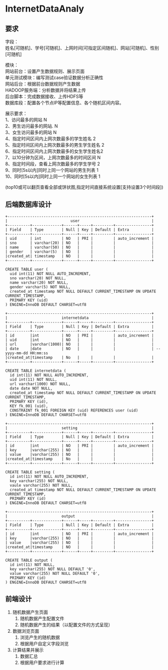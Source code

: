 # InternetDataAnaly

## 要求

字段：<br>
姓名[可随机]、学号[可随机]、上网时间[可指定区间随机]、网站[可随机]、性别[可随机]

模块：<br>
网站前台：设置产生数据规则、展示页面<br>
单元测试模块：编写测试case验证数据分析正确性<br>
网站后台：根据前台数据规则产生数据<br>
HADOOP服务端：分析数据并将结果上传<br>
后台脚本：完成数据接收、上传HDFS等<br>
数据库段：配置各个节点IP等配置信息、各个随机区间内容。

展示要求：<br>
1、访问最多的网站     N<br>
2、男生访问最多的网站. N<br>
3、女生访问最多的网站 N<br>
4、指定时间区间内上网次数最多的学生姓名 2 <br>
5、指定时间区间内上网次数最多的男生学生姓名 2<br>
6、指定时间区间内上网次数最多的女生学生姓名2<br>
7、以10分钟为区间，上网次数最多的时间区间 N<br>
8、指定时间段，查看上网次数最多的学生学号 2<br>
9、同时[5s以内]同时上同一个网站的男生列表 1<br>
10、同时[5s以内]同时上同一个网站的女生列表 1

(top10或可以翻页查看全部或饼状图,指定时间直接系统设置[支持设置3个时间段])

## 后端数据库设计

    +----------------------------------------------------------------+
    |                            user                                |
    +----------+-------------+------+-----+---------+----------------+
    | Field    | Type        | Null | Key | Default | Extra          |
    +----------+-------------+------+-----+---------+----------------+
    | uid      | int         | NO   | PRI |         | auto_increment |
    | sno      | varchar(20) | NO   |     |         |                |    
    | name     | varchar(50) | NO   |     |         |                |
    | gender   | varchar(5)  | NO   |     |         |                |
    |created_at| timestamp   | NO   |     |         |                |
    +----------+-------------+------+-----+---------+----------------+
    
    CREATE TABLE user (
      uid int(11) NOT NULL AUTO_INCREMENT,
      sno varchar(20) NOT NULL,
      name varchar(20) NOT NULL,
      gender varchar(5) NOT NULL,
      created_at timestamp NOT NULL DEFAULT CURRENT_TIMESTAMP ON UPDATE CURRENT_TIMESTAMP,
      PRIMARY KEY (uid)
    ) ENGINE=InnoDB DEFAULT CHARSET=utf8
    
    +----------------------------------------------------------------+
    |                        internetdata                            |
    +----------+-------------+------+-----+---------+----------------+
    | Field    | Type        | Null | Key | Default | Extra          |
    +----------+-------------+------+-----+---------+----------------+
    | id       |int          | NO   | PRI |         | auto_increment |
    | uid      |int          | NO   |     |         |                |
    | url      |varchar(1000)| NO   |     |         |                |    
    | date     |date         | NO   |     |         |                | -- yyyy-mm-dd HH:mm:ss
    |created_at|timestamp    | No   |     |         |                |
    +----------+-------------+------+-----+---------+----------------+
    
    CREATE TABLE internetdata (
      id int(11) NOT NULL AUTO_INCREMENT,
      uid int(11) NOT NULL,
      url varchar(1000) NOT NULL,
      date date NOT NULL,
      created_at timestamp NOT NULL DEFAULT CURRENT_TIMESTAMP ON UPDATE CURRENT_TIMESTAMP,
      PRIMARY KEY (id),
      KEY fk_001 (uid),
      CONSTRAINT fk_001 FOREIGN KEY (uid) REFERENCES user (uid)
    ) ENGINE=InnoDB DEFAULT CHARSET=utf8
    
    +----------------------------------------------------------------+
    |                        setting                                 |
    +----------+-------------+------+-----+---------+----------------+
    | Field    | Type        | Null | Key | Default | Extra          |
    +----------+-------------+------+-----+---------+----------------+
    | id       |int          | NO   | PRI |         | auto_increment |
    | key      |varchar(255) | NO   |     |         |                |
    | value    |varchar(255) | NO   |     |         |                |
    |created_at|timestamp    | No   |     |         |                |
    +----------+-------------+------+-----+---------+----------------+
    
    CREATE TABLE setting (
      id int(11) NOT NULL AUTO_INCREMENT,
      key varchar(255) NOT NULL,
      vaule varchar(255) NOT NULL,
      created_at timestamp NOT NULL DEFAULT CURRENT_TIMESTAMP ON UPDATE CURRENT_TIMESTAMP,
      PRIMARY KEY (id)
    ) ENGINE=InnoDB DEFAULT CHARSET=utf8
    
    +----------------------------------------------------------------+
    |                        output                                  |
    +----------+-------------+------+-----+---------+----------------+
    | Field    | Type        | Null | Key | Default | Extra          |
    +----------+-------------+------+-----+---------+----------------+
    | id       |int          | NO   | PRI |         | auto_increment |
    | key      |varchar(255) | NO   |     |         |                |
    | value    |varchar(255) | NO   |     |         |                |
    |created_at|timestamp    | NO   |     |         |                |
    +----------+-------------+------+-----+---------+----------------+
    
    CREATE TABLE output (
      id int(11) NOT NULL,
      key varchar(255) NOT NULL DEFAULT '0',
      value varchar(255) NOT NULL DEFAULT '0',
      PRIMARY KEY (id)
    ) ENGINE=InnoDB DEFAULT CHARSET=utf8
    

    

## 前端设计

1. 随机数据产生页面
    1. 随机数据产生配置文件
    2. 随机数据产生的结果（以配置文件的方式呈现）
2. 数据浏览页面
    1. 浏览产生的随机数据
    2. 根据用户自定义字段浏览
3. 计算结果并展示
    1. 数据汇总
    2. 根据用户要求进行计算
